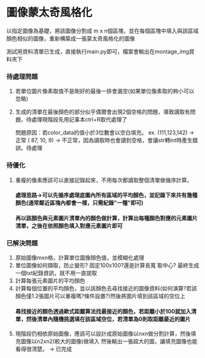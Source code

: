 # 圖像蒙太奇風格化
以指定圖像為基礎，將該圖像分割成 m x n個區塊，並在每個區塊中填入與該區域顏色相似的圖像，重新構築成一張蒙太奇風格化的圖像

測試用資料清單已生成，直接執行main.py即可，檔案會輸出在montage_img資料夾下


### 待處理問題
1. 若單位圖片像素取值不是剛好的最後一排會漏空(如果單位像素取的夠小可以忽略)


2. 生成的清單在最後顏色的部分似乎偶爾會出現2個空格的問題，導致讀取有問題，待處理現階段先用記事本ctrl+R取代處理了
   
    問題原因：若color_data的值小於3位數會以空白填充。 ex. (111,123,142) -> 正常
   ( 87, 10,  9) -> 不正常，因為讀取時也會讀到空格，會讓str轉int時產生錯誤。待處理
    

### 待優化
1. 重複的像素應該可以直接記錄起來，不用每次都讀取整個清單做循序計算。 
    #### 處理思路->可以先循序處理底圖內所有區域的平均顏色，並記錄下來共有幾種顏色(通常鄰近區塊內都會一樣，只需紀錄"一種"即可)
    #### 再以該顏色與元素圖片清單內的顏色做計算，計算出每種顏色對應的元素圖片清單，之後在依照顏色填入對應元素圖片即可

### 已解決問題
1. 原始圖像mxn格，計算單位圖像顏色值，並模糊化處理
2. 單位圖像如何擷取，防止變形? 固定100x100?還是計算長寬 取中心? 最終生成一個txt紀錄資訊，就不用一直提取
3. 計算每張元素圖片的平均顏色
4. 計算每個位置的平均顏色，並以該顏色去尋找接近的圖像資料(如何演算?若該顏色僅1.2張圖片可以重複嗎?條件設置?)然後將圖片填到該區域的空位上
    #### 尋找接近的顏色透過歐式距離算法找最接近的顏色，若距離小於100就加入清單，然後清單內隨機挑選填在該區域空位，若清單為0則取距離最近的圖片
5. 現階段仍相依原始圖像，應該可以設計成原始圖像以nxn做分割計算，然後填充圖像以n2xn2(較大的圖像)做填入
然後輸出一張超大的圖，讓填充圖像也能看得很清楚。 -> 已完成